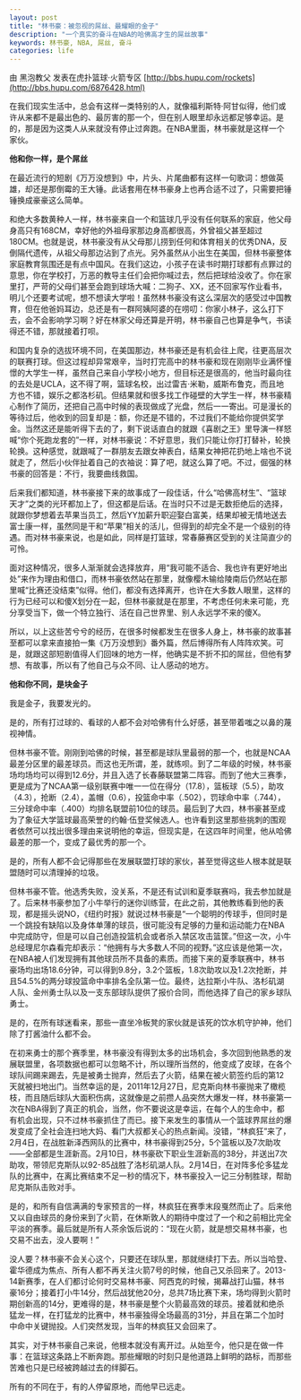 ```yaml
---
layout: post
title: "林书豪：被忽视的屌丝、最耀眼的金子"
description: "一个真实的奋斗在NBA的哈佛高才生的屌丝故事"
keywords: 林书豪, NBA, 屌丝, 奋斗
categories: life
---
```

由 黑泡教父 发表在虎扑篮球·火箭专区 [http://bbs.hupu.com/rockets](http://bbs.hupu.com/6876428.html)    

在我们现实生活中，总会有这样一类特别的人，就像福利斯特·阿甘似得，他们或许从来都不是最出色的、最厉害的那一个，但在别人眼里却永远都足够幸运。是的，那是因为这类人从来就没有停止过奔跑。在NBA里面，林书豪就是这样一个家伙。

**他和你一样，是个屌丝**

在最近流行的短剧《万万没想到》中，片头、片尾曲都有这样一句歌词：想做英雄，却还是那倒霉的王大锤。此话套用在林书豪身上也再合适不过了，只需要把锤锤换成豪豪这么简单。

和绝大多数黄种人一样，林书豪来自一个和篮球几乎没有任何联系的家庭，他父母身高只有168CM，幸好他的外祖母家那边身高都很高，外曾祖父甚至超过180CM。也就是说，林书豪没有从父母那儿捞到任何和体育相关的优秀DNA，反倒隔代遗传，从祖父母那边沾到了点光。另外虽然从小出生在美国，但林书豪整体家庭教育氛围还是有点中国风。在我们这边，小孩子在读书时期打球都有点罪过的意思，你在学校打，万恶的教导主任们会把你喊过去，然后把球给没收了。你在家里打，严苛的父母们甚至会跑到球场大喊：二狗子、XX，还不回家写作业看书，明儿个还要考试呢，想不想读大学啦！虽然林书豪没有这么深层次的感受过中国教育，但在他爸妈耳边，总还是有一群阿姨阿婆的在唠叨：你家小林子，这么打下去，会不会影响学习啊？好在林家父母还算是开明，林书豪自己也算是争气，书读得还不错，那就接着打呗。


和国内复杂的选拔环境不同，在美国那边，林书豪还是有机会往上爬，往更高层次的联赛打球。但这过程却异常艰辛，当时打完高中的林书豪和现在刚刚毕业满怀憧憬的大学生一样，虽然自己来自小学校小地方，但目标还是很高的，他当时最向往的去处是UCLA，这不得了啊，篮球名校，出过雷吉·米勒，威斯布鲁克，而且地方也不错，娱乐之都洛杉矶。但结果就和很多找工作碰壁的大学生一样，林书豪精心制作了简历，还把自己高中时候的表现做成了光盘，然后一一寄出。可是漫长的等待过后，他收到的回复却是：额，你还是不错的，不过我们不能给你提供奖学金。当然这还是能听得下去的了，剩下说话直白的就跟《喜剧之王》里导演一样怒喊“你个死跑龙套的”一样，对林书豪说：不好意思，我们只能让你打打替补，轮换轮换。这种感觉，就跟喊了一群朋友去跟女神表白，结果女神把花扔地上啥也不说就走了，然后小伙伴扯着自己的衣袖说：算了吧，就这么算了吧。不过，倔强的林书豪的回答是：不行，我要曲线救国。


后来我们都知道，林书豪接下来的故事成了一段佳话，什么“哈佛高材生”、“篮球天才”之类的光环都加上了，但这都是后话。在当时只不过是无数拒绝后的选择，就跟你梦想着去苹果当员工，然后YY加薪升职迎娶白富美，结果却被无情地送去富士康一样，虽然同是干和“苹果”相关的活儿，但得到的却完全不是一个级别的待遇。而对林书豪来说，也是如此，同样是打篮球，常春藤赛区受到的关注简直少的可怜。

面对这种情况，很多人渐渐就会选择放弃，用“我可能不适合、我也许有更好地出处”来作为理由和借口，而林书豪依然站在那里，就像樱木输给陵南后仍然站在那里喊“比赛还没结束”似得。他们，都没有选择离开，也许在大多数人眼里，这样的行为已经可以和傻X划分在一起，但林书豪就是在那里，不考虑任何未来可能，充分享受当下，做一个特立独行、活在自己世界里、别人永远学不来的傻X。

所以，以上这些苦兮兮的经历，在很多时候都发生在很多人身上，林书豪的故事甚至都可以拿来直接拍一集《万万没想到》番外篇，然后博得所有人阵阵欢笑。可是，就跟这部短剧值得人们回味的地方一样，他确实是不折不扣的屌丝，但他有梦想、有故事，所以有了他自己与众不同、让人感动的地方。

**他和你不同，是块金子**


我是金子，我要发光的。

是的，所有打过球的、看球的人都不会对哈佛有什么好感，甚至带着嗤之以鼻的蔑视神情。

但林书豪不管。刚刚到哈佛的时候，甚至都是球队里最弱的那一个，也就是NCAA最差分区里的最差球员。而这也无所谓，差，就练呗。到了二年级的时候，林书豪场均场均可以得到12.6分，并且入选了长春藤联盟第二阵容。而到了他大三赛季，更是成为了NCAA第一级别联赛中唯一一位在得分（17.8），篮板球（5.5），助攻（4.3），抢断（2.4），盖帽（0.6），投篮命中率（.502），罚球命中率（.744），三分球命中率（.400）均排名联盟前10位的球员。最后到了大四，林书豪甚至成为了象征大学篮球最高荣誉的约翰·伍登奖候选人。也许看到这里那些挑刺的围观者依然可以找出很多理由来说明他的幸运，但现实是，在这四年时间里，他从哈佛最差的那一个，变成了最优秀的那一个。

是的，所有人都不会记得那些在发展联盟打球的家伙，甚至觉得这些人根本就是联盟随时可以清理掉的垃圾。

但林书豪不管。他选秀失败，没关系，不是还有试训和夏季联赛吗，我去参加就是了。后来林书豪参加了小牛举行的迷你训练营，在此之前，其他教练看到他的表现，都是摇头说NO，《纽约时报》就说过林书豪是“一个聪明的传球手，但同时是一个跳投有缺陷以及身体单薄的球员，很可能没有足够的力量和运动能力在NBA中完成防守，但是可以自己创造投篮机会或者杀入禁区攻击篮筐。”但这一次，小牛总经理尼尔森看完却表示：“他拥有与大多数人不同的视野。”这应该是他第一次，在NBA被人们发现拥有其他球员所不具备的素质。而接下来的夏季联赛中，林书豪场均出场18.6分钟，可以得到9.8分，3.2个篮板，1.8次助攻以及1.2次抢断，并且54.5%的两分球投篮命中率排名全队第一位。最终，达拉斯小牛队、洛杉矶湖人队、金州勇士队以及一支东部球队提供了报价合同，而他选择了自己的家乡球队勇士。


是的，在所有球迷看来，那些一直坐冷板凳的家伙就是该死的饮水机守护神，他们除了打酱油什么都不会。

在初来勇士的那个赛季里，林书豪没有得到太多的出场机会，多次回到他熟悉的发展联盟里，各项数据也都可以忽略不计，所以理所当然的，他变成了皮球，在各个球队间踢来踢去，先是被勇士抛弃，然后去了火箭，结果在被火箭签约后的第12天就被扫地出门。当然幸运的是，2011年12月27日，尼克斯向林书豪抛来了橄榄枝，而且随后球队大面积伤病，这就像是之前攒人品突然大爆发一样，林书豪第一次在NBA得到了真正的机会，当然，你不要说这是幸运，在每个人的生命中，都有机会出现，只不过林书豪抓住了而已。接下来发生的事情从一个篮球界屌丝的爆发变成了全社会连扫地大妈、看门大叔都关心的热点新闻。没错，“林疯狂”来了，2月4日，在战胜新泽西网队的比赛中，林书豪得到25分，5个篮板以及7次助攻——全部都是生涯新高。2月10日，林书豪砍下职业生涯新高的38分，并送出7次助攻，带领尼克斯队以92-85战胜了洛杉矶湖人队。2月14日，在对阵多伦多猛龙队的比赛中，在离比赛结束不足一秒的情况下，林书豪投入一记三分制胜球，帮助尼克斯队击败对手。


是的，和所有自信满满的专家预言的一样，林疯狂在赛季末段戛然而止了。后来他又以自由球员的身份来到了火箭，在休斯敦人的期待中度过了一个和之前相比完全平淡的赛季。最后就是所有人茶余饭后说的：“现在火箭，就是想交易林书豪，也交易不出去，没人要啊！”

没人要？林书豪不会关心这个，只要还在球队里，那就继续打下去。所以当哈登、霍华德成为焦点、所有人都不再关注火箭7号的时候，他自己又杀回来了。2013-14新赛季，在人们都讨论何时交易林书豪、阿西克的时候，揭幕战打山猫，林书豪16分；接着打小牛14分，然后战犹他20分，总共7场比赛下来，场均得到火箭时期创新高的14分，更难得的是，林书豪是整个火箭最高效的球员。接着就和绝杀猛龙一样，在打猛龙的比赛中，林书豪独得全场最高的31分，并且在第二个加时中命中关键抛投。人们突然发现，当年的林疯狂又会回来了。

其实，对于林书豪自己来说，他根本就没有离开过。从始至今，他只是在做一件事：在篮球这条路上不断奔跑。那些耀眼的时刻只是他道路上鲜明的路标，而那些苦难也只是已经被跨越过去的绊脚石。

所有的不同在于，有的人停留原地，而他早已远走。
